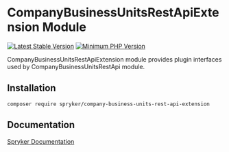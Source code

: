 # CompanyBusinessUnitsRestApiExtension Module
[![Latest Stable Version](https://poser.pugx.org/spryker/company-business-units-rest-api-extension/v/stable.svg)](https://packagist.org/packages/spryker/company-business-units-rest-api-extension)
[![Minimum PHP Version](https://img.shields.io/badge/php-%3E%3D%208.3-8892BF.svg)](https://php.net/)

CompanyBusinessUnitsRestApiExtension module provides plugin interfaces used by CompanyBusinessUnitsRestApi module.

## Installation

```
composer require spryker/company-business-units-rest-api-extension
```

## Documentation

[Spryker Documentation](https://docs.spryker.com)
